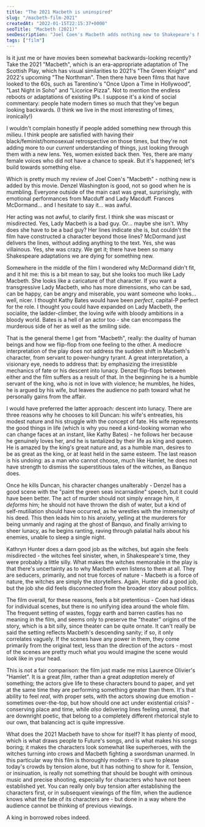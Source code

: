 ```yaml
---
title: "The 2021 Macbeth is uninspired"
slug: "/macbeth-film-2021"
createdAt: "2022-01-15T22:15:37+0000"
seoTitle: "Macbeth (2021)"
seoDescription: "Joel Coen's Macbeth adds nothing new to Shakepeare's Macbeth."
tags: ["film"]
---
```


Is it just me or have movies been somewhat backwards-looking recently? Take the 2021 "Macbeth", which is an era-appropriate adaptation of The Scottish Play, which has visual similarities to 2021's "The Green Knight" and 2022's upcoming "The Northman". Then there have been films that have looked to the 60s, such as Tarentino's "Once Upon a Time in Hollywood", "Last Night in Soho" and "Licorice Pizza". Not to mention the endless reboots or adaptations of existing IPs. I suppose it's a kind of social commentary: people hate modern times so much that they've begun looking backwards. (I think we live in the most interesting of times, ironically!)

I wouldn't complain honestly if people added something new through this milieu. I think people are satisfied with having their black/feminist/homosexual retrospective on those times, but they're not adding more to our _current_ understanding of things, just looking through them with a new lens. Yes, women existed back then. Yes, there are many female voices who did not have a chance to speak. But it's happened; let's build towards something else.

Which is pretty much my review of Joel Coen's "Macbeth" - nothing new is added by this movie. Denzel Washington is good, not so good when he is mumbling. Everyone outside of the main cast was great, surprisingly, with emotional performances from Macduff and Lady Macduff. Frances McDormand... and I hesitate to say it... was awful.

Her acting was not awful, to clarify first. I think she was miscast or misdirected. Yes, Lady Macbeth is a bad guy. Or... maybe she isn't. Why does she have to be a bad guy? Her lines indicate she is, but couldn't the film have constructed a character beyond those lines? McDormand just delivers the lines, without adding anything to the text. Yes, she was villainous. Yes, she was crazy. We get it; there have been so many Shakespeare adaptations we are dying for something new.

Somewhere in the middle of the film I wondered why McDormand didn't fit, and it hit me: this is a bit mean to say, but she looks too much like Lady Macbeth. She looks like a caricature of that character. If you want a transgressive Lady Macbeth, who has more dimensions, who can be sad, can be happy, can be angry and miserable, you want someone who looks... well, nicer. I thought Kathy Bates would have been _perfect_, capital-P perfect for the role. I thought you could have expanded on Lady Macbeth, the socialite, the ladder-climber, the loving wife with bloody ambitions in a bloody world. Bates is a hell of an actor too - she can encompass the murderous side of her as well as the smiling side.

That is the general theme I get from "Macbeth", really: the duality of human beings and how we flip-flop from one feeling to the other. A mediocre interpretation of the play does not address the sudden shift in Macbeth's character, from servant to power-hungry tyrant. A great interpretation, a visionary eye, needs to address that: by emphasizing the irresistible mechanics of fate or his descent into lunacy. Denzel flip-flops between either and the film suffers as a result of that. In the beginning he is a humble servant of the king, who is not in love with violence; he mumbles, he hides, he is argued by his wife, but leaves the audience no path toward what he personally gains from the affair.

I would have preferred the latter approach: descent into lunacy. There are three reasons why he chooses to kill Duncan: his wife's entreaties, his modest nature and his struggle with the concept of fate. His wife represents the good things in life (which is why you need a kind-looking woman who can change faces at an instant, like Kathy Bates) - he follows her because he genuinely loves her, and he is tantalized by their life as king and queen. He is amazed by the king's great nature and, as a humble man, desires to be as great as the king, or at least held in the same esteem. The last reason is his undoing: as a man who cannot choose, much like Hamlet, he does not have strength to dismiss the superstitious tales of the witches, as Banquo does.

Once he kills Duncan, his character changes unalterably - Denzel has a good scene with the "paint the green seas incarnadine" speech, but it could have been better. The act of murder should not simply enrage him, it _deforms_ him; he should not have thrown the dish of water, but a kind of self-mutiliation should have occurred, as he wrestles with the immensity of his deed. This then leads him to his anxiety, yelling at the murderers for being unmanly and raging at the ghost of Banquo, and finally arriving to sheer lunacy, as he begins ranting, raving through palatial halls about his enemies, unable to sleep a single night.

Kathryn Hunter does a darn good job as the witches, but again she feels misdirected - the witches feel sinister, when, in Shakespeare's time, they were probably a little silly. What makes the witches memorable in the play is that there's uncertainty as to why Macbeth even listens to them at all. They are seducers, primarily, and not true forces of nature - Macbeth is a force of nature, the witches are simply the storytellers. Again, Hunter did a good job, but the job she did feels disconnected from the broader story about politics.

The film overall, for these reasons, feels a bit pretentious - Coen had ideas for individual scenes, but there is no unifying idea around the whole film. The frequent setting of wastes, foggy earth and barren castles has no meaning in the film, and seems only to preserve the "theater" origins of the story, which is a bit silly, since theater can be quite ornate. It can't really be said the setting reflects Macbeth's descending sanity; if so, it only correlates vaguely. If the scenes have any power in them, they come primarily from the original text, less than the direction of the actors - most of the scenes are pretty much what you would imagine the scene would look like in your head.

This is not a fair comparison: the film just made me miss Laurence Olivier's "Hamlet". It is a great _film_, rather than a great _adaptation_ merely of something; the actors give life to these characters bound to paper, and yet at the same time they are performing something greater than them. It's that ability to feel _real_, with proper sets, with the actors showing due emotion - sometimes over-the-top, but how should one act under existential crisis? - conserving place and time, while _also_ delivering lines feeling unreal, that are downright poetic, that belong to a completely different rhetorical style to our own, that balancing act is quite impressive.

What does the 2021 Macbeth have to show for itself? It has plenty of mood, which is what draws people to Future's songs, and is what makes his songs boring; it makes the characters look somewhat like superheroes, with the witches turning into crows and Macbeth fighting a swordsman unarmed. In this particular way this film is thoroughly modern - it's sure to please today's crowds by tension alone, but it has nothing to show for it. Tension, or insinuation, is really not something that should be bought with ominous music and precise shooting, especially for characters who have not been established yet. You can really only buy tension after establishing the characters first, or in subsequent viewings of the film, when the audience knows what the fate of its characters are - but done in a way where the audience cannot be thinking of previous viewings.

A king in borrowed robes indeed.